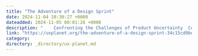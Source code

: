 ```yaml
---
title: "The Adventure of a Design Sprint"
date: 2024-11-04 10:30:27 +0000
dateadded: 2024-11-05 00:01:26 +0000
description: "    Confronting the Challenges of Product Uncertainty  Continue reading on UX Planet »  "
link: "https://uxplanet.org/the-adventure-of-a-design-sprint-34c15cd9be76?source=rss----819cc2aaeee0---4"
category:
directory: _directory/ux-planet.md
---
```

